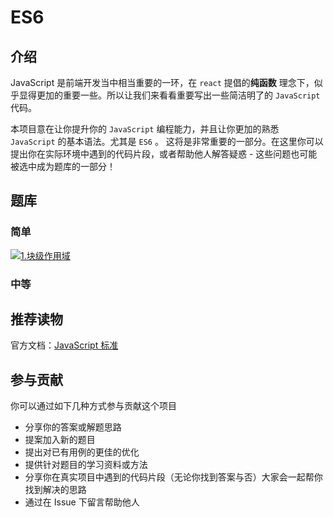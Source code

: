 # ES6

## 介绍

JavaScript 是前端开发当中相当重要的一环，在 `react` 提倡的**纯函数** 理念下，似乎显得更加的重要一些。所以让我们来看看重要写出一些简洁明了的 `JavaScript` 代码。

本项目意在让你提升你的 `JavaScript` 编程能力，并且让你更加的熟悉 `JavaScript` 的基本语法。尤其是 `ES6` 。 这将是非常重要的一部分。在这里你可以提出你在实际环境中遇到的代码片段，或者帮助他人解答疑惑 - 这些问题也可能被选中成为题库的一部分！

## 题库

### 简单
<a href="./questions/01-easy-block-var/README.md" target="_blank"><img src="https://img.shields.io/badge/-%E5%9D%97%E7%BA%A7%E4%BD%9C%E7%94%A8%E5%9F%9F-green" alt="1.块级作用域"/></a>

### 中等


## 推荐读物

官方文档：[JavaScript 标准](https://developer.mozilla.org/zh-CN/docs/Web/JavaScript)

## 参与贡献

你可以通过如下几种方式参与贡献这个项目

- 分享你的答案或解题思路
- 提案加入新的题目
- 提出对已有用例的更佳的优化
- 提供针对题目的学习资料或方法
- 分享你在真实项目中遇到的代码片段（无论你找到答案与否）大家会一起帮你找到解决的思路
- 通过在 Issue 下留言帮助他人
